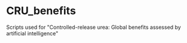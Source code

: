 # CRU_benefits
Scripts used for "Controlled-release urea: Global benefits assessed by artificial intelligence"
